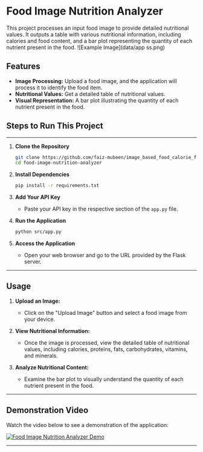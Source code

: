 # Food Image Nutrition Analyzer

This project processes an input food image to provide detailed nutritional values. It outputs a table with various nutritional information, including calories and food content, and a bar plot representing the quantity of each nutrient present in the food.
![Example Image](data/app ss.png)

## Features

- **Image Processing:** Upload a food image, and the application will process it to identify the food item.
- **Nutritional Values:** Get a detailed table of nutritional values.
- **Visual Representation:** A bar plot illustrating the quantity of each nutrient present in the food.

## Steps to Run This Project
---

1. **Clone the Repository**
   ```bash
   git clone https://github.com/faiz-mubeen/image_based_food_calorie_finder.git
   cd food-image-nutrition-analyzer
   ```

2. **Install Dependencies**
   ```bash
   pip install -r requirements.txt
   ```

3. **Add Your API Key**
   - Paste your API key in the respective section of the `app.py` file.

4. **Run the Application**
   ```bash
   python src/app.py
   ```

5. **Access the Application**
   - Open your web browser and go to the URL provided by the Flask server.

---

## Usage

1. **Upload an Image:**
   - Click on the "Upload Image" button and select a food image from your device.

2. **View Nutritional Information:**
   - Once the image is processed, view the detailed table of nutritional values, including calories, proteins, fats, carbohydrates, vitamins, and minerals.

3. **Analyze Nutritional Content:**
   - Examine the bar plot to visually understand the quantity of each nutrient present in the food.

---
## Demonstration Video

Watch the video below to see a demonstration of the application:

[![Food Image Nutrition Analyzer Demo](https://img.youtube.com/vi/Itg-G6YnxMs/maxresdefault.jpg)](https://www.youtube.com/watch?v=Itg-G6YnxMs)

---
